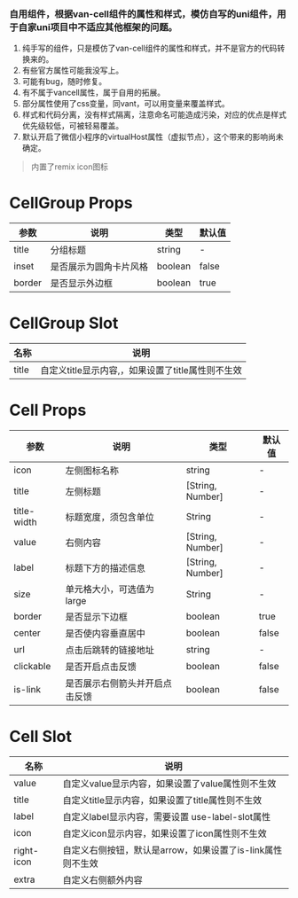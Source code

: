 ### 自用组件，根据van-cell组件的属性和样式，模仿自写的uni组件，用于自家uni项目中不适应其他框架的问题。



1. 纯手写的组件，只是模仿了van-cell组件的属性和样式，并不是官方的代码转换来的。
2. 有些官方属性可能我没写上。
3. 可能有bug，随时修复。
4. 有不属于vancell属性，属于自用的拓展。
5. 部分属性使用了css变量，同vant，可以用变量来覆盖样式。
6. 样式和代码分离，没有样式隔离，注意命名可能造成污染，对应的优点是样式优先级较低，可被轻易覆盖。
7. 默认开启了微信小程序的virtualHost属性（虚拟节点），这个带来的影响尚未确定。



> 内置了remix icon图标



# CellGroup Props

| 参数   | 说明                   | 类型    | 默认值 |
| ------ | ---------------------- | ------- | ------ |
| title  | 分组标题               | string  | -      |
| inset  | 是否展示为圆角卡片风格 | boolean | false  |
| border | 是否显示外边框         | boolean | true   |



# CellGroup Slot
| 名称  | 说明                                              |
| ----- | ------------------------------------------------- |
| title | 自定义title显示内容,，如果设置了title属性则不生效 |



# Cell Props
| 参数        | 说明                           | 类型             | 默认值 |
| ----------- | ------------------------------ | ---------------- | ------ |
| icon        | 左侧图标名称                   | string           | -      |
| title       | 左侧标题                       | [String, Number] | -      |
| title-width | 标题宽度，须包含单位           | String           | -      |
| value       | 右侧内容                       | [String, Number] | -      |
| label       | 标题下方的描述信息             | [String, Number] | -      |
| size        | 单元格大小，可选值为 large     | String           | -      |
| border      | 是否显示下边框                 | boolean          | true   |
| center      | 是否使内容垂直居中             | boolean          | false  |
| url         | 点击后跳转的链接地址           | string           | -      |
| clickable   | 是否开启点击反馈               | boolean          | false  |
| is-link     | 是否展示右侧箭头并开启点击反馈 | boolean          | false  |



# Cell Slot
| 名称       | 说明                                                       |
| ---------- | ---------------------------------------------------------- |
| value      | 自定义value显示内容，如果设置了value属性则不生效           |
| title      | 自定义title显示内容，如果设置了title属性则不生效           |
| label      | 自定义label显示内容，需要设置 use-label-slot属性           |
| icon       | 自定义icon显示内容，如果设置了icon属性则不生效             |
| right-icon | 自定义右侧按钮，默认是arrow，如果设置了is-link属性则不生效 |
| extra      | 自定义右侧额外内容                                         |

